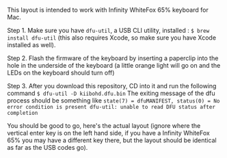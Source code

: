 This layout is intended to work with Infinity WhiteFox 65% keyboard for Mac. 

Step 1. Make sure you have ```dfu-util```, a USB CLI utility, installed : ```$ brew install dfu-util``` (this also requires Xcode, so make sure you have Xcode installed as well).

Step 2. Flash the firmware of the keyboard by inserting a paperclip into the hole in the underside of the keyboard (a little orange light will go on and the LEDs on the keyboard should turn off)

Step 3. After you download this repository, CD into it and run the following command ```$ dfu-util -D kiibohd.dfu.bin```
The exiting message of the dfu process should be something like ```state(7) = dfuMANIFEST, status(0) = No error condition is present dfu-util: unable to read DFU status after completion```

You should be good to go, here's the actual layout (ignore where the vertical enter key is on the left hand side, if you have a Infinity WhiteFox 65% you may have a different key there, but the layout should be identical as far as the USB codes go).



